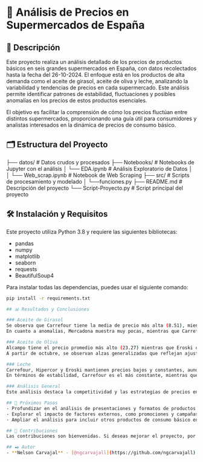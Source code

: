 # 🛒 Análisis de Precios en Supermercados de España

## 📖 Descripción
Este proyecto realiza un análisis detallado de los precios de productos básicos en seis grandes supermercados en España, con datos recolectados hasta la fecha del 26-10-2024. El enfoque está en los productos de alta demanda como el aceite de girasol, aceite de oliva y leche, analizando la variabilidad y tendencias de precios en cada supermercado. Este análisis permite identificar patrones de estabilidad, fluctuaciones y posibles anomalías en los precios de estos productos esenciales.

El objetivo es facilitar la comprensión de cómo los precios fluctúan entre distintos supermercados, proporcionando una guía útil para consumidores y analistas interesados en la dinámica de precios de consumo básico.

## 🗂️ Estructura del Proyecto
├── datos/ # Datos crudos y procesados 
├── Notebooks/ # Notebooks de Jupyter con el análisis 
│ └── EDA.ipynb # Análisis Exploratorio de Datos │ 
│ └── Web_scrap.ipynb # Notebook de Web Scraping 
├── src/ # Scripts de procesamiento y modelado 
│ └──funciones.py
├── README.md # Descripción del proyecto 
└── Script-Proyecto.py # Script principal del proyecto


## 🛠️ Instalación y Requisitos
Este proyecto utiliza Python 3.8 y requiere las siguientes bibliotecas:

- pandas
- numpy
- matplotlib
- seaborn
- requests
- BeautifulSoup4

Para instalar todas las dependencias, puedes usar el siguiente comando:

```bash
pip install -r requirements.txt

## 📊 Resultados y Conclusiones

### Aceite de Girasol
Se observa que Carrefour tiene la media de precio más alta (8.51), mientras que Hipercor ofrece el precio promedio más bajo (3.46). A lo largo del tiempo, Mercadona destaca por su estabilidad, mientras que Carrefour y Hipercor presentan fluctuaciones notables, especialmente en el periodo entre julio y agosto.  
En cuanto a anomalías, Mercadona muestra muy pocas, mientras que Carrefour e Hipercor tienen más variaciones, indicando una posible estrategia de ajuste de precios en función de la demanda.

### Aceite de Oliva
Alcampo tiene el precio promedio más alto (23.27) mientras que Eroski ofrece el precio más bajo (11.30). Este producto muestra una tendencia general a la baja con algunos picos en agosto y octubre, y se destaca Hipercor por los mayores picos tanto en alzas como en descensos, mientras que Mercadona y Dia muestran menos volatilidad.  
A partir de octubre, se observan alzas generalizadas que reflejan ajustes en función de la demanda o de factores estacionales.

### Leche
Carrefour, Hipercor y Eroski mantienen precios bajos y constantes, aunque Carrefour muestra picos ocasionales. Alcampo, Dia y Mercadona presentan precios promedio más altos, lo cual podría deberse a la diversidad de presentaciones y productos dentro de la categoría.  
En términos de estabilidad, Carrefour es el más constante, mientras que Alcampo y Dia tienen un comportamiento más dinámico, con fluctuaciones de precios que reflejan un ajuste a cambios en el mercado.

### Análisis General
Este análisis destaca la competitividad y las estrategias de precios entre los supermercados. Mercadona y Carrefour ofrecen opciones estables, siendo preferibles para consumidores que buscan estabilidad en los precios. Por otro lado, Hipercor y Alcampo muestran variabilidad en sus estrategias de precios, posiblemente en respuesta a cambios en los costos y demandas de productos específicos.

## 🔄 Próximos Pasos
- Profundizar en el análisis de presentaciones y formatos de productos que puedan influir en las variaciones de precios.
- Explorar el impacto de factores externos, como promociones y campañas de marketing, en los cambios de precios.
- Ampliar el análisis para incluir otros productos de consumo básico en distintos periodos del año.

## 🤝 Contribuciones
Las contribuciones son bienvenidas. Si deseas mejorar el proyecto, por favor abre un pull request o una issue en el repositorio.

## ✒️ Autor
- **Nelson Carvajal** - [@ngcarvajall](https://github.com/ngcarvajall)
